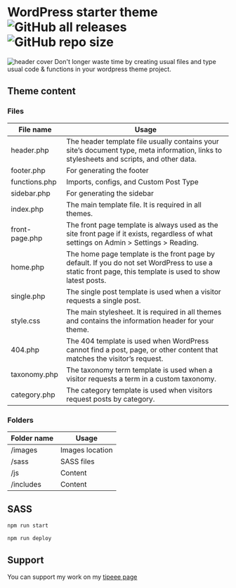 # WordPress starter theme ![GitHub all releases](https://img.shields.io/github/downloads/GentillePlume/wordpress-starter-theme/total?style=for-the-badge) ![GitHub repo size](https://img.shields.io/github/repo-size/GentillePlume/wordpress-starter-theme?style=for-the-badge)
![header cover](https://i.imgur.com/RcsXbEa.png)
Don't longer waste time by creating usual files and type usual code & functions in your wordpress theme project.

## Theme content
### Files
File name | Usage
------------ | -------------
header.php | The header template file usually contains your site’s document type, meta information, links to stylesheets and scripts, and other data.
footer.php | For generating the footer
functions.php | Imports, configs, and Custom Post Type
sidebar.php | For generating the sidebar
index.php | The main template file. It is required in all themes.
front-page.php | The front page template is always used as the site front page if it exists, regardless of what settings on Admin > Settings > Reading.
home.php | The home page template is the front page by default. If you do not set WordPress to use a static front page, this template is used to show latest posts.
single.php | The single post template is used when a visitor requests a single post.
style.css | The main stylesheet. It is required in all themes and contains the information header for your theme.
404.php | The 404 template is used when WordPress cannot find a post, page, or other content that matches the visitor’s request.
taxonomy.php | The taxonomy term template is used when a visitor requests a term in a custom taxonomy.
category.php | The category template is used when visitors request posts by category.

### Folders
Folder name | Usage
------------ | -------------
/images | Images location
/sass | SASS files
/js | Content
/includes | Content

## SASS

```bash
npm run start
```
```bash
npm run deploy
```


## Support
You can support my work on my [tipeee page](https://fr.tipeee.com/melvin-lemoine)
